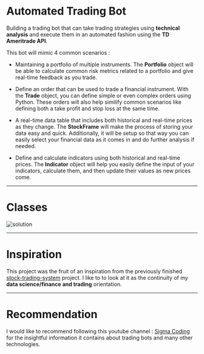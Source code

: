 # Automated Trading Bot

Building a trading bot that can take trading strategies using **technical analysis** and execute them in an automated fashion using the **TD Ameritrade API**.

This bot will mimic 4 common scenarios :

*  Maintaining a portfolio of multiple instruments. The **Portfolio** object will be able to calculate common risk metrics related to a portfolio and give real-time feedback as you trade.

*  Define an order that can be used to trade a financial instrument. With the **Trade** object, you can define simple or even complex orders using Python. These orders will also help similify common scenarios like defining both a take profit and stop loss at the same time.

*  A real-time data table that includes both historical and real-time prices as they change. The **StockFrame** will make the process of storing your data easy and quick. Additionally, it will be setup so that way you can easily select your financial data as it comes in and do further analysis if needed.

*  Define and calculate indicators using both historical and real-time prices. The **Indicator** object will help you easily define the input of your indicators, calculate them, and then update their values as new prices come.

---

# Classes

![solution](https://user-images.githubusercontent.com/44345798/85594654-0702af00-b640-11ea-8553-240dbeb441df.png)

---

# Inspiration

This project was the fruit of an inspiration from the previously finished [stock-trading-system](https://github.com/adnaneaabbar/stock-trading-system) project. I like to to look at it as the continuity of my **data science/finance and trading** orientation.

---

# Recommendation

I would like to recommend following this youtube channel : [Sigma Coding](https://www.youtube.com/channel/UCBsTB02yO0QGwtlfiv5m25Q) for the insightful information it contains about trading bots and many other technologies.
